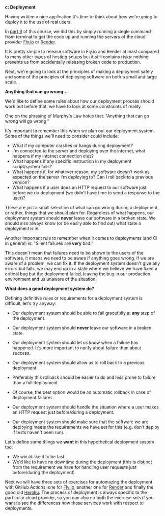 **c: Deployment**

Having written a nice application it's time to think about how we're going to deploy it to the use of real users.

In [part 3](https://fullstackopen.com/en/part3/deploying_app_to_internet) of this course, we did this by simply running a single command from terminal to get the code up and running the servers of the cloud provider [Fly.io](https://fly.io/) or [Render](https://render.com/).

It is pretty simple to release software in Fly.io and Render at least compared to many other types of hosting setups but it still contains risks: nothing prevents us from accidentally releasing broken code to production.

Next, we're going to look at the principles of making a deployment safely and some of the principles of deploying software on both a small and large scale.

**Anything that can go wrong...**

We'd like to define some rules about how our deployment process should work but before that, we have to look at some constraints of reality.

One on the phrasing of Murphy's Law holds that: "Anything that can go wrong will go wrong."

It's important to remember this when we plan out our deployment system. Some of the things we'll need to consider could include:

- What if my computer crashes or hangs during deployment?
- I'm connected to the server and deploying over the internet, what happens if my internet connection dies?
- What happens if any specific instruction in my deployment script/system fails?
- What happens if, for whatever reason, my software doesn't work as expected on the server I'm deploying to? Can I roll back to a previous version?
- What happens if a user does an HTTP request to our software just before we do deployment (we didn't have time to send a response to the user)?

These are just a small selection of what can go wrong during a deployment, or rather, things that we should plan for. Regardless of what happens, our deployment system should **never** leave our software in a broken state. We should also always know (or be easily able to find out) what state a deployment is in.

Another important rule to remember when it comes to deployments (and CI in general) is: "Silent failures are **very** bad!"

This doesn't mean that failures need to be shown to the users of the software, it means we need to be aware if anything goes wrong. If we are aware of a problem, we can fix it. If the deployment system doesn't give any errors but fails, we may end up in a state where we believe we have fixed a critical bug but the deployment failed, leaving the bug in our production environment and us unaware of the situation.

**What does a good deployment system do?**

Defining definitive rules or requirements for a deployment system is difficult, let's try anyway:

- Our deployment system should be able to fail gracefully at **any** step of the deployment.
- Our deployment system should **never** leave our software in a broken state.
- Our deployment system should let us know when a failure has happened. It's more important to notify about failure than about success.
- Our deployment system should allow us to roll back to a previous deployment

- Preferably this rollback should be easier to do and less prone to failure than a full deployment
- Of course, the best option would be an automatic rollback in case of deployment failures

- Our deployment system should handle the situation where a user makes an HTTP request just before/during a deployment.
- Our deployment system should make sure that the software we are deploying meets the requirements we have set for this (e.g. don't deploy if tests haven't been run).

Let's define some things we **want** in this hypothetical deployment system too:

- We would like it to be fast
- We'd like to have no downtime during the deployment (this is distinct from the requirement we have for handling user requests just before/during the deployment).

Next we will have three sets of exercises for automazing the deployment with GitHub Actions, one for [Fly.io](https://fly.io/), another one for [Render](https://render.com/) and finally the good old [Heroku](https://heroku.com/). The process of deployment is always specific to the particular cloud provider, so you can also do both the exercise sets if you want to see the differences how these services work with respect to deployments.